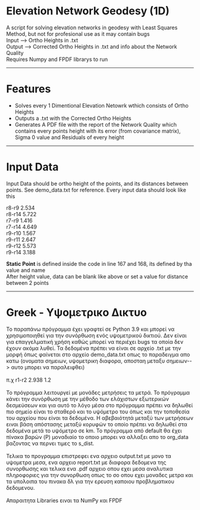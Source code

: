 # Elevation Network Geodesy (1D)

A script for solving elevation networks in geodesy with Least Squares Method, but not for profesional use as it may contain bugs<br/>
Input --> Ortho Heights in .txt<br/>
Output --> Corrected Ortho Heights in .txt and info about the Network Quality <br/>
Requires Numpy and FPDF librarys to run

---

# Features

- Solves every 1 Dimentional Elevation Netowrk wthich consists of Ortho Heights
- Outputs a .txt with the Corrected Ortho Heights
- Generates A PDF file with the report of the Network Quality which contains every points height with its error (from covariance matrix), Sigma 0 value and Residuals of every height

---

# Input Data

Input Data should be ortho height of the points, and its distances between points. See demo_data.txt for reference. Every input data should look like this

r8-r9 2.534 <br/>
r8-r14 5.722 <br/>
r7-r9 1.416 <br/>
r7-r14 4.649 <br/>
r9-r10 1.567 <br/>
r9-r11 2.647 <br/>
r9-r12 5.573 <br/>
r9-r14 3.188 <br/>

**Static Point** is defined inside the code in line 167 and 168, its defined by tha value and name</br >
After height value, data can be blank like above or set a value for distance between 2 points

---

# Greek - Υψομετρικο Δικτυο
Το παραπάνω πρόγραμμα έχει γραφτεί σε Python 3.9 και μπορεί να χρησιμοποιηθεί για την συνόρθωση ενός υψομετρικού δικτιού. Δεν είναι για επαγγελματική χρήση καθώς μπορεί να περιέχει bugs τα οποία δεν έχουν ακόμα λυθεί.
Τα δεδομένα πρέπει να είναι σε αρχείο .txt με την μορφή όπως φαίνεται στο αρχείο demo_data.txt οπως το παραδειγμα απο κατω (ονοματα σημειων, υψομετρικη διαφορα, αποσταη μεταξυ σημειων--> αυτο μπορει να παραλειφθει)</br>
</br >π.χ r1-r2 2.938 1.2 </br >
</br >Το πρόγραμμα λειτουργεί με μονάδες μετρήσεις τα μετρά. Το πρόγραμμα κάνει την συνόρθωση με την μέθοδο των ελάχιστων εξωτερικών δεσμεύσεων και για αυτό το λόγο μέσα στο πρόγραμμα πρέπει να δηλωθεί πιο σημείο είναι το σταθερό και το υψόμετρο του όπως και την τοποθεσία του αρχείου που είναι τα δεδομένα. H αβεβαιότητά μεταξύ των μετρήσεων ειναι βάση απόστασης μεταξύ κορυφών το οποίο πρέπει να δηλωθεί στα δεδομένα μετά το υψόμετρο σε km. Το πρόγραμμα από default θα έχει πίνακα βαρών (P) μοναδιαίο το οποιο μπορει να αλλαξει απο το org_data βαζοντας να περνει τιμες το s_dist.</br >
</br >Τελικα το προγραμμα επιστρεφει ενα αρχειο output.txt με μονο τα υψομετρα μεσα, ενα αρχειο report.txt με διαφορα δεδομενα της συνορθωσης και τελικα ενα .pdf αρχειο οπου εχει μεσα αναλυτικα πληροφοριες για την συνορθωση οπως το σο οπου εχει μοναδες μετρα και τα υπολοιπα του πινακα δλ για την ερευση καποιου προβληματικου δεδομενου.</br >
</br >Απαραιτητα Libraries ειναι τα NumPy και FPDF



